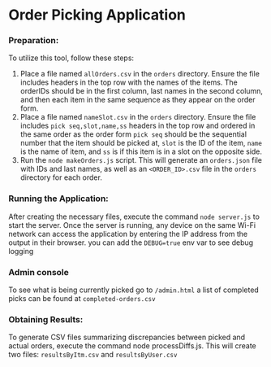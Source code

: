 # Order Picking Application

### Preparation:
To utilize this tool, follow these steps:

1. Place a file named `allOrders.csv` in the `orders` directory.
Ensure the file includes headers in the top row with the names of the items. The orderIDs should be in the first column, last names in the second column, and then each item in the same sequence as they appear on the order form.
2. Place a file named `nameSlot.csv` in the `orders` directory.
Ensure the file includes `pick seq,slot,name,ss` headers in the top row and ordered in the same order as the order form `pick seq` should be the sequential number that the item should be picked at, `slot` is the ID of the item, `name` is the name of item, and `ss` is if this item is in a slot on the opposite side.
3. Run the `node makeOrders.js` script. This will generate an `orders.json` file with IDs and last names, as well as an `<ORDER_ID>.csv` file in the `orders` directory for each order.
### Running the Application:
After creating the necessary files, execute the command `node server.js` to start the server. Once the server is running, any device on the same Wi-Fi network can access the application by entering the IP address from the output in their browser. you can add the `DEBUG=true` env var to see debug logging
### Admin console
To see what is being currently picked go to `/admin.html` a list of completed picks can be found at `completed-orders.csv`
### Obtaining Results:
To generate CSV files summarizing discrepancies between picked and actual orders, execute the command node processDiffs.js. This will create two files: `resultsByItm.csv` and `resultsByUser.csv`
